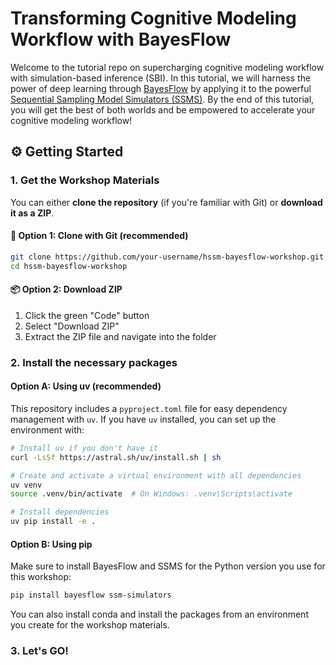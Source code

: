 # Transforming Cognitive Modeling Workflow with BayesFlow

Welcome to the tutorial repo on supercharging cognitive modeling workflow with simulation-based inference (SBI). In this tutorial, we will harness the power of deep learning through [BayesFlow](\https://bayesflow.org) by applying it to the powerful [Sequential Sampling Model Simulators (SSMS)](https://lnccbrown.github.io/ssm-simulators/api/ssms/). By the end of this tutorial, you will get the best of both worlds and be empowered to accelerate your cognitive modeling workflow!

## ⚙️ Getting Started

### 1. Get the Workshop Materials

You can either **clone the repository** (if you're familiar with Git) or **download it as a ZIP**.

#### 🔧 Option 1: Clone with Git (recommended)

```bash
git clone https://github.com/your-username/hssm-bayesflow-workshop.git
cd hssm-bayesflow-workshop
```

#### 📦 Option 2: Download ZIP
1. Click the green "Code" button
2. Select "Download ZIP"
3. Extract the ZIP file and navigate into the folder

### 2. Install the necessary packages

#### Option A: Using uv (recommended)

This repository includes a `pyproject.toml` file for easy dependency management with `uv`. If you have `uv` installed, you can set up the environment with:

```bash
# Install uv if you don't have it
curl -LsSf https://astral.sh/uv/install.sh | sh

# Create and activate a virtual environment with all dependencies
uv venv
source .venv/bin/activate  # On Windows: .venv\Scripts\activate

# Install dependencies
uv pip install -e .
```

#### Option B: Using pip

Make sure to install BayesFlow and SSMS for the Python version you use for this workshop:

```bash
pip install bayesflow ssm-simulators
```

You can also install conda and install the packages from an environment you create for the workshop materials.

### 3. Let's GO!

